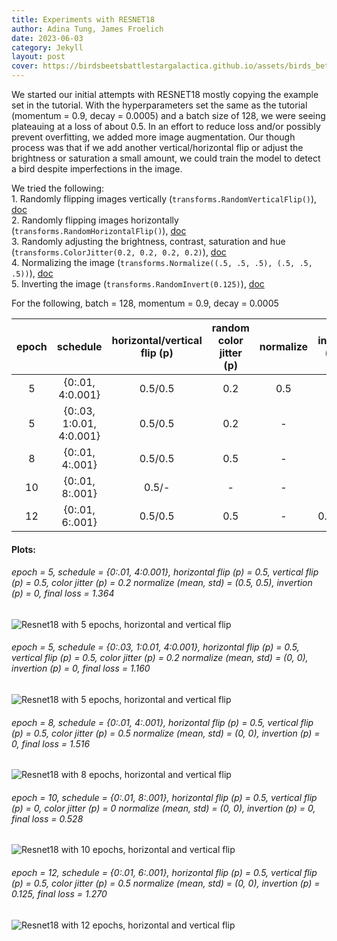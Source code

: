 ```yaml
---
title: Experiments with RESNET18
author: Adina Tung, James Froelich
date: 2023-06-03
category: Jekyll
layout: post
cover: https://birdsbeetsbattlestargalactica.github.io/assets/birds_better.gif
---
```




We started our initial attempts with RESNET18 mostly copying the example set in
the tutorial. With the hyperparameters set the same as the tutorial 
(momentum = 0.9, decay = 0.0005) and a batch size of 128, we were seeing 
plateauing at a loss of about 0.5. In an effort to reduce loss and/or possibly 
prevent overfitting, we added more image augmentation. Our though process was 
that if we add another vertical/horizontal flip or adjust the brightness or saturation a 
small amount, we could train the model to detect a bird despite imperfections
in the image.  

We tried the following:  
    1. Randomly flipping images vertically (`transforms.RandomVerticalFlip()`), [doc][1]  
    2. Randomly flipping images horizontally (`transforms.RandomHorizontalFlip()`), [doc][2]  
    3. Randomly adjusting the brightness, contrast, saturation and hue  (`transforms.ColorJitter(0.2, 0.2, 0.2, 0.2)`), [doc][3]  
    4. Normalizing the image (`transforms.Normalize((.5, .5, .5), (.5, .5, .5))`), [doc][4]  
    5. Inverting the image (`transforms.RandomInvert(0.125)`), [doc][5]  
    
    
For the following, batch = 128, momentum = 0.9, decay = 0.0005  

<div class="table-wrapper" markdown="block">

|epoch|schedule|horizontal/vertical flip (p)|random color jitter (p)|normalize|invert (p)|final loss| 20% Accuracy |
|:-:|:-:|:-:|:-:|:-:|:-:|:-:|:-:| 
|5|{0:.01, 4:0.001}|0.5/0.5|0.2|0.5|-|1.364| | <!-- /assets/resnet18_ep5_hv-flip.png  v15 -->   
|5|{0:.03, 1:0.01, 4:0.001}|0.5/0.5|0.2|-|-|1.160| <!--/assets/resnet18_ep5_hv-flip_jitter.png v13-->  
|8|{0:.01, 4:.001}|0.5/0.5|0.5|-|-|1.516| <!-- /assets/3427.png v'restart, no more invert'-->  
|10|{0:.01, 8:.001}|0.5/-|-|-|-|0.528| <!-- /assets/7313.png  v8-->  
|12|{0:.01, 6:.001}|0.5/0.5|0.5|-|0.125|1.270|  <!-- /assets/6322.png v'training 8 to 12'-->  

</div>

#### Plots:  

###### epoch = 5, schedule = {0:.01, 4:0.001}, horizontal flip (p) = 0.5, vertical flip (p) = 0.5, color jitter (p) = 0.2 normalize (mean, std) = (0.5, 0.5), invertion (p) = 0, final loss = 1.364  

![Resnet18 with 5 epochs, horizontal and vertical flip](https://birdsbeetsbattlestargalactica.github.io/assets/graphs/resnet18_ep5_hv-flip.png)

###### epoch = 5, schedule = {0:.03, 1:0.01, 4:0.001}, horizontal flip (p) = 0.5, vertical flip (p) = 0.5, color jitter (p) = 0.2 normalize (mean, std) = (0, 0), invertion (p) = 0, final loss = 1.160  

![Resnet18 with 5 epochs, horizontal and vertical flip](https://birdsbeetsbattlestargalactica.github.io/assets/graphs/resnet18_ep5_hv-flip_jitter.png)

###### epoch = 8, schedule = {0:.01, 4:.001}, horizontal flip (p) = 0.5, vertical flip (p) = 0.5, color jitter (p) = 0.5 normalize (mean, std) = (0, 0), invertion (p) = 0, final loss = 1.516  

![Resnet18 with 8 epochs, horizontal and vertical flip](https://birdsbeetsbattlestargalactica.github.io/assets/graphs/3427.png)

###### epoch = 10, schedule = {0:.01, 8:.001}, horizontal flip (p) = 0.5, vertical flip (p) = 0, color jitter (p) = 0 normalize (mean, std) = (0, 0), invertion (p) = 0, final loss = 0.528  

![Resnet18 with 10 epochs, horizontal and vertical flip](https://birdsbeetsbattlestargalactica.github.io/assets/graphs/7313.png)

###### epoch = 12, schedule = {0:.01, 6:.001}, horizontal flip (p) = 0.5, vertical flip (p) = 0.5, color jitter (p) = 0.5 normalize (mean, std) = (0, 0), invertion (p) = 0.125, final loss = 1.270  

![Resnet18 with 12 epochs, horizontal and vertical flip](https://birdsbeetsbattlestargalactica.github.io/assets/graphs/6322.png)

[1]: https://pytorch.org/vision/main/generated/torchvision.transforms.ColorJitter.html
[2]: https://pytorch.org/vision/main/generated/torchvision.transforms.RandomVerticalFlip.html#torchvision.transforms.RandomVerticalFlip
[3]: https://pytorch.org/vision/main/generated/torchvision.transforms.RandomHorizontalFlip.html#torchvision.transforms.RandomHorizontalFlip
[4]: https://pytorch.org/vision/main/generated/torchvision.transforms.Normalize.html
[5]: https://pytorch.org/vision/main/generated/torchvision.transforms.RandomInvert.html#torchvision.transforms.RandomInvert

